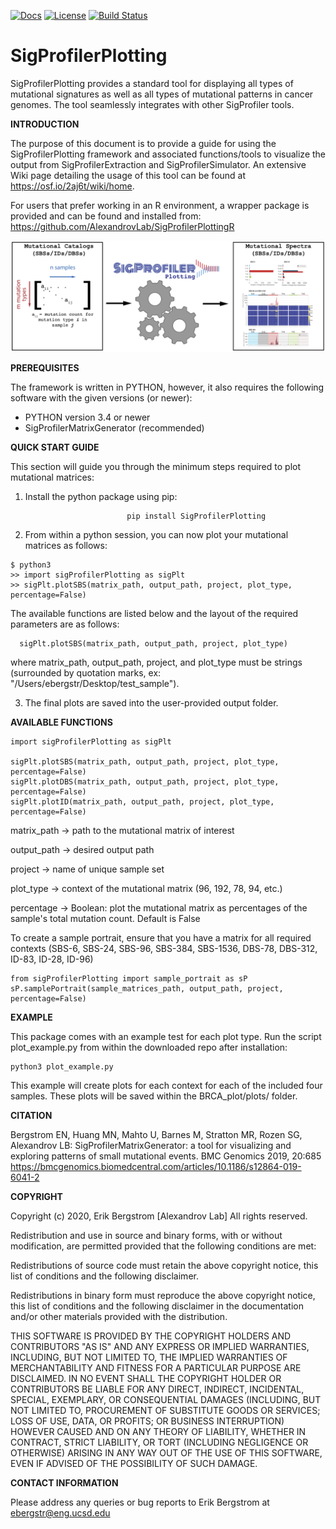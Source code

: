 [![Docs](https://img.shields.io/badge/docs-latest-blue.svg)](https://osf.io/2aj6t/wiki/home/) [![License](https://img.shields.io/badge/License-BSD\%202--Clause-orange.svg)](https://opensource.org/licenses/BSD-2-Clause) [![Build Status](https://travis-ci.com/AlexandrovLab/SigProfilerPlotting.svg?branch=master)](https://travis-ci.com/AlexandrovLab/SigProfilerPlotting)

# SigProfilerPlotting
SigProfilerPlotting provides a standard tool for displaying all types of mutational signatures as well as all types of mutational patterns in cancer genomes. The tool seamlessly integrates with other SigProfiler tools.

**INTRODUCTION**

The purpose of this document is to provide a guide for using the SigProfilerPlotting framework and associated functions/tools to visualize the output from SigProfilerExtraction and SigProfilerSimulator. An extensive Wiki page detailing the usage of this tool can be found at https://osf.io/2aj6t/wiki/home. 

For users that prefer working in an R environment, a wrapper package is provided and can be found and installed from: https://github.com/AlexandrovLab/SigProfilerPlottingR

![schematic](schematic.png)

**PREREQUISITES**

The framework is written in PYTHON, however, it also requires the following software with the given versions (or newer):

  * PYTHON          version 3.4 or newer
  * SigProfilerMatrixGenerator (recommended)

**QUICK START GUIDE**

This section will guide you through the minimum steps required to plot mutational matrices:
1. Install the python package using pip:
```
                          pip install SigProfilerPlotting
```

2. From within a python session, you can now plot your mutational matrices as follows:
 ```
$ python3
>> import sigProfilerPlotting as sigPlt 
>> sigPlt.plotSBS(matrix_path, output_path, project, plot_type, percentage=False)
 ```
 The available functions are listed below and the layout of the required parameters are as follows:
  
      sigPlt.plotSBS(matrix_path, output_path, project, plot_type)
      
where matrix_path, output_path, project, and plot_type must be strings (surrounded by quotation marks, ex: "/Users/ebergstr/Desktop/test_sample").   

 3. The final plots are saved into the user-provided output folder. 

**AVAILABLE FUNCTIONS**

```
import sigProfilerPlotting as sigPlt

sigPlt.plotSBS(matrix_path, output_path, project, plot_type, percentage=False)
sigPlt.plotDBS(matrix_path, output_path, project, plot_type, percentage=False)
sigPlt.plotID(matrix_path, output_path, project, plot_type, percentage=False)
```
matrix_path -> path to the mutational matrix of interest

output_path -> desired output path

project -> name of unique sample set

plot_type -> context of the mutational matrix (96, 192, 78, 94, etc.)

percentage -> Boolean: plot the mutational matrix as percentages of the sample's total mutation count. Default is False

To create a sample portrait, ensure that you have a matrix for all required contexts (SBS-6, SBS-24, SBS-96, SBS-384, SBS-1536, DBS-78, DBS-312, ID-83, ID-28, ID-96)

```
from sigProfilerPlotting import sample_portrait as sP
sP.samplePortrait(sample_matrices_path, output_path, project, percentage=False)
```
**EXAMPLE**

This package comes with an example test for each plot type. Run the script plot_example.py from within the downloaded repo after installation:
```
python3 plot_example.py
```
This example will create plots for each context for each of the included four samples. These plots will be saved within the BRCA_plot/plots/ folder.

**CITATION**

Bergstrom EN, Huang MN, Mahto U, Barnes M, Stratton MR, Rozen SG, Alexandrov LB: SigProfilerMatrixGenerator: a tool for visualizing and exploring patterns of small mutational events. BMC Genomics 2019, 20:685
https://bmcgenomics.biomedcentral.com/articles/10.1186/s12864-019-6041-2

**COPYRIGHT**

Copyright (c) 2020, Erik Bergstrom [Alexandrov Lab] All rights reserved.

Redistribution and use in source and binary forms, with or without modification, are permitted provided that the following conditions are met:

Redistributions of source code must retain the above copyright notice, this list of conditions and the following disclaimer.

Redistributions in binary form must reproduce the above copyright notice, this list of conditions and the following disclaimer in the documentation and/or other materials provided with the distribution.

THIS SOFTWARE IS PROVIDED BY THE COPYRIGHT HOLDERS AND CONTRIBUTORS "AS IS" AND ANY EXPRESS OR IMPLIED WARRANTIES, INCLUDING, BUT NOT LIMITED TO, THE IMPLIED WARRANTIES OF MERCHANTABILITY AND FITNESS FOR A PARTICULAR PURPOSE ARE DISCLAIMED. IN NO EVENT SHALL THE COPYRIGHT HOLDER OR CONTRIBUTORS BE LIABLE FOR ANY DIRECT, INDIRECT, INCIDENTAL, SPECIAL, EXEMPLARY, OR CONSEQUENTIAL DAMAGES (INCLUDING, BUT NOT LIMITED TO, PROCUREMENT OF SUBSTITUTE GOODS OR SERVICES; LOSS OF USE, DATA, OR PROFITS; OR BUSINESS INTERRUPTION) HOWEVER CAUSED AND ON ANY THEORY OF LIABILITY, WHETHER IN CONTRACT, STRICT LIABILITY, OR TORT (INCLUDING NEGLIGENCE OR OTHERWISE) ARISING IN ANY WAY OUT OF THE USE OF THIS SOFTWARE, EVEN IF ADVISED OF THE POSSIBILITY OF SUCH DAMAGE.

**CONTACT INFORMATION**

Please address any queries or bug reports to Erik Bergstrom at ebergstr@eng.ucsd.edu
